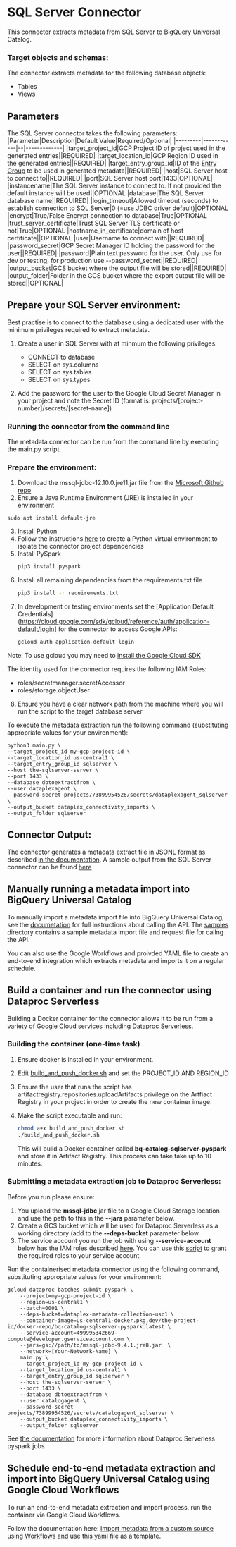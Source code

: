 # SQL Server Connector

This connector extracts metadata from SQL Server to BigQuery Universal Catalog.

### Target objects and schemas:

The connector extracts metadata for the following database objects:
* Tables
* Views

## Parameters
The SQL Server connector takes the following parameters:
|Parameter|Description|Default Value|Required/Optional|
|---------|------------|--|-------------|
|target_project_id|GCP Project ID of project used in the generated entries||REQUIRED|
|target_location_id|GCP Region ID used in the generated entries||REQUIRED|
|target_entry_group_id|ID of the [Entry Group](https://cloud.google.com/dataplex/docs/catalog-overview#catalog-model) to be used in generated metadata||REQUIRED|
|host|SQL Server host to connect to||REQUIRED|
|port|SQL Server host port|1433|OPTIONAL|
|instancename|The SQL Server instance to connect to. If not provided the default instance will be used||OPTIONAL
|database|The SQL Server database name||REQUIRED|
|login_timeout|Allowed timeout (seconds) to establish connection to SQL Server|0 (=use JDBC driver default)|OPTIONAL
|encrypt|True/False Encrypt connection to database|True|OPTIONAL
|trust_server_certificate|Trust SQL Server TLS certificate or not|True|OPTIONAL
|hostname_in_certificate|domain of host certificate||OPTIONAL
|user|Username to connect with||REQUIRED|
|password_secret|GCP Secret Manager ID holding the password for the user||REQUIRED|
|password|Plain text password for the user. Only use for dev or testing, for production use --password_secret||REQUIRED|
|output_bucket|GCS bucket where the output file will be stored||REQUIRED|
|output_folder|Folder in the GCS bucket where the export output file will be stored||OPTIONAL|

## Prepare your SQL Server environment:

Best practise is to connect to the database using a dedicated user with the minimum privileges required to extract metadata. 

1. Create a user in SQL Server with at minmum the following privileges:
    * CONNECT to database
    * SELECT on sys.columns
    * SELECT on sys.tables
    * SELECT on sys.types

2. Add the password for the user to the Google Cloud Secret Manager in your project and note the Secret ID (format is: projects/[project-number]/secrets/[secret-name])

### Running the connector from the command line

The metadata connector can be run from the command line by executing the main.py script.

### Prepare the environment:

1. Download the mssql-jdbc-12.10.0.jre11.jar file from the [Microsoft Github repo](https://github.com/microsoft/mssql-jdbc/releases/tag/v12.10.0)
2. Ensure a Java Runtime Environment (JRE) is installed in your environment
```
sudo apt install default-jre
```
3. [Install Python](https://cloud.google.com/python/docs/setup#installing_python)
4. Follow the instructions [here](https://cloud.google.com/python/docs/setup#installing_and_using_virtualenv) to create a Python virtual environment to isolate the connector project dependencies
5. Install PySpark
    ```bash
    pip3 install pyspark
    ```
6. Install all remaining dependencies from the requirements.txt file 
    ```bash
    pip3 install -r requirements.txt
    ```
7.  In development or testing environments set the [Application Default Credentials](https://cloud.google.com/sdk/gcloud/reference/auth/application-default/login] for the connector to access Google APIs:
    ```bash
    gcloud auth application-default login
    ```
Note: To use gcloud you may need to [install the Google Cloud SDK](https://cloud.google.com/sdk/docs/install)

The identity used for the connector requires the following IAM Roles:
- roles/secretmanager.secretAccessor
- roles/storage.objectUser


8. Ensure you have a clear network path from the machine where you will run the script to the target database server

To execute the metadata extraction run the following command (substituting appropriate values for your environment):

```shell 
python3 main.py \
--target_project_id my-gcp-project-id \
--target_location_id us-central1 \
--target_entry_group_id sqlserver \
--host the-sqlserver-server \
--port 1433 \
--database dbtoextractfrom \
--user dataplexagent \
--password-secret projects/73899954526/secrets/dataplexagent_sqlserver \
--output_bucket dataplex_connectivity_imports \
--output_folder sqlserver
```

## Connector Output:
The connector generates a metadata extract file in JSONL format as described [in the documentation](https://cloud.google.com/dataplex/docs/import-metadata#metadata-import-file). A sample output from the SQL Server connector can be found [here](sample/sqlserver_output_sample.jsonl)


## Manually running a metadata import into BigQuery Universal Catalog

To manually import a metadata import file into BigQuery Universal Catalog, see the [documetation](https://cloud.google.com/dataplex/docs/import-metadata#import-metadata) for full instructions about calling the API.
The [samples](/samples) directory contains a sample metadata import file and request file for callng the API.

You can also use the Google Workflows and proivded YAML file to create an end-to-end integration which extracts metadata and imports it on a regular schedule.

## Build a container and run the connector using Dataproc Serverless

Building a Docker container for the connector allows it to be run from a variety of Google Cloud services including [Dataproc Serverless](https://cloud.google.com/dataproc-serverless/docs).

### Building the container (one-time task)

1. Ensure docker is installed in your environment.
2. Edit [build_and_push_docker.sh](build_and_push_docker.sh) and set the PROJECT_ID AND REGION_ID
3. Ensure the user that runs the script has artifactregistry.repositories.uploadArtifacts privilege on the Artfiact Registry in your project in order to create the new container image.
4. Make the script executable and run:
    ```bash
    chmod a+x build_and_push_docker.sh
    ./build_and_push_docker.sh
    ``` 

    This will build a Docker container called **bq-catalog-sqlserver-pyspark** and store it in Artifact Registry. 
    This process can take take up to 10 minutes.

### Submitting a metadata extraction job to Dataproc Serverless:

Before you run please ensure:
1. You upload the **mssql-jdbc** jar file to a Google Cloud Storage location and use the path to this in the **--jars** parameter below.
2. Create a GCS bucket which will be used for Dataproc Serverless as a working directory (add to the **--deps-bucket** parameter below.
3. The service account you run the job with using **--service-account** below has the IAM roles described [here](https://cloud.google.com/dataplex/docs/import-using-workflows-custom-source#required-roles).
You can use this [script](../common_scripts/grant_SA_dataproc_roles.sh) to grant the required roles to your service account.

Run the containerised metadata connector using the following command, substituting appropriate values for your environment: 
```shell
gcloud dataproc batches submit pyspark \
    --project=my-gcp-project-id \
    --region=us-central1 \
    --batch=0001 \
    --deps-bucket=dataplex-metadata-collection-usc1 \  
    --container-image=us-central1-docker.pkg.dev/the-project-id/docker-repo/bq-catalog-sqlserver-pyspark:latest \
    --service-account=499995342669-compute@developer.gserviceaccount.com \
    --jars=gs://path/to/mssql-jdbc-9.4.1.jre8.jar  \
    --network=[Your-Network-Name] \
    main.py \
--  --target_project_id my-gcp-project-id \
    --target_location_id us-central1 \
    --target_entry_group_id sqlserver \
    --host the-sqlserver-server \
    --port 1433 \
    --database dbtoextractfrom \
    --user catalogagent \
    --password-secret projects/73899954526/secrets/catalogagent_sqlserver \
    --output_bucket dataplex_connectivity_imports \
    --output_folder sqlserver
```
See [the documentation](https://cloud.google.com/sdk/gcloud/reference/dataproc/batches/submit/pyspark) for more information about Dataproc Serverless pyspark jobs

## Schedule end-to-end metadata extraction and import into BigQuery Universal Catalog using Google Cloud Workflows

To run an end-to-end metadata extraction and import process, run the container via Google Cloud Workflows. 

Follow the documentation here: [Import metadata from a custom source using Workflows](https://cloud.google.com/dataplex/docs/import-using-workflows-custom-source) and use [this yaml file](https://github.com/GoogleCloudPlatform/cloud-dataplex/blob/main/managed-connectivity/cloud-workflows/byo-connector/templates/byo-connector.yaml) as a template.
